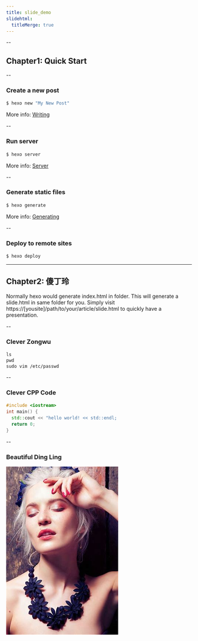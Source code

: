 ```yaml
---
title: slide_demo
slidehtml:
  titleMerge: true
---
```


--

## Chapter1: Quick Start

--

### Create a new post

``` bash
$ hexo new "My New Post"
```

More info: [Writing](https://hexo.io/docs/writing.html)

--

### Run server

``` bash
$ hexo server
```

More info: [Server](https://hexo.io/docs/server.html)

--

### Generate static files

``` bash
$ hexo generate
```

More info: [Generating](https://hexo.io/docs/generating.html)

--

### Deploy to remote sites

``` bash
$ hexo deploy
```

---

## Chapter2: 傻丁玲

Normally hexo would generate index.html in folder. This will generate a slide.html in same folder for you. Simply visit https://[yousite]/path/to/your/article/slide.html to quickly have a presentation.

--

### Clever Zongwu

```shell
ls
pwd
sudo vim /etc/passwd
```

--

### Clever CPP Code

```c++
#include <iostream>
int main() {
  std::cout << "hello world! << std::endl;
  return 0;
}
```

--

### Beautiful Ding Ling

![](./slide-demo/2022-09-02-02-15-07.png)

